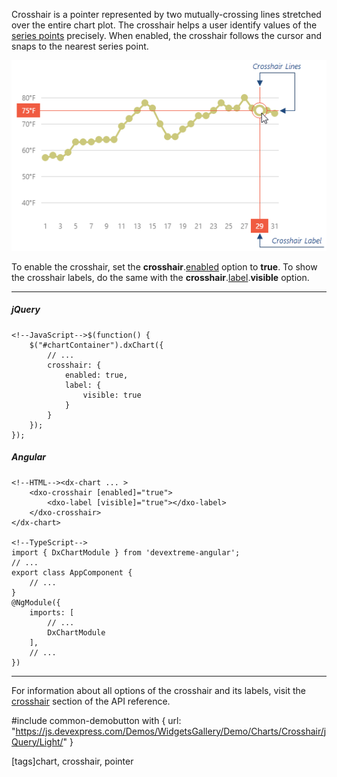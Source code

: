 Crosshair is a pointer represented by two mutually-crossing lines stretched over the entire chart plot. The crosshair helps a user identify values of the [series points](/concepts/05%20Widgets/Chart/14%20Series%20Points/00%20Overview.md '/Documentation/Guide/Widgets/Chart/Series_Points/Overview/') precisely. When enabled, the crosshair follows the cursor and snaps to the nearest series point.

![DevExtreme HTML5 JavaScript Charts Crosshair](/images/ChartJS/visual_elements/crosshair.png)

To enable the crosshair, set the **crosshair**.[enabled](/api-reference/20%20Data%20Visualization%20Widgets/dxChart/1%20Configuration/crosshair/enabled.md '/Documentation/ApiReference/Data_Visualization_Widgets/dxChart/Configuration/crosshair/#enabled') option to **true**. To show the crosshair labels, do the same with the **crosshair**.[label](/api-reference/20%20Data%20Visualization%20Widgets/dxChart/1%20Configuration/crosshair/label '/Documentation/ApiReference/Data_Visualization_Widgets/dxChart/Configuration/crosshair/label/').**visible** option.

---
##### jQuery

    <!--JavaScript-->$(function() {
        $("#chartContainer").dxChart({
            // ...
            crosshair: {
                enabled: true,
                label: {
                    visible: true
                }
            }
        });
    });

##### Angular

    <!--HTML--><dx-chart ... >
        <dxo-crosshair [enabled]="true">
            <dxo-label [visible]="true"></dxo-label>
        </dxo-crosshair>
    </dx-chart>

    <!--TypeScript-->
    import { DxChartModule } from 'devextreme-angular';
    // ...
    export class AppComponent {
        // ...
    }
    @NgModule({
        imports: [
            // ...
            DxChartModule
        ],
        // ...
    })

---

For information about all options of the crosshair and its labels, visit the [crosshair](/api-reference/20%20Data%20Visualization%20Widgets/dxChart/1%20Configuration/crosshair '/Documentation/ApiReference/Data_Visualization_Widgets/dxChart/Configuration/crosshair/') section of the API reference.

#include common-demobutton with {
    url: "https://js.devexpress.com/Demos/WidgetsGallery/Demo/Charts/Crosshair/jQuery/Light/"
}

[tags]chart, crosshair, pointer
